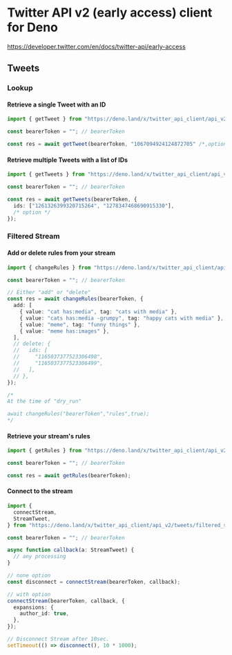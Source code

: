 # Twitter API v2 (early access) client for Deno

https://developer.twitter.com/en/docs/twitter-api/early-access

## Tweets

### Lookup

#### Retrieve a single Tweet with an ID

```typescript
import { getTweet } from "https://deno.land/x/twitter_api_client/api_v2/tweets/lookup.ts";

const bearerToken = ""; // bearerToken

const res = await getTweet(bearerToken, "1067094924124872705" /*,option*/);
```

#### Retrieve multiple Tweets with a list of IDs

```typescript
import { getTweets } from "https://deno.land/x/twitter_api_client/api_v2/tweets/lookup.ts";

const bearerToken = ""; // bearerToken

const res = await getTweets(bearerToken, {
  ids: ["1261326399320715264", "1278347468690915330"],
  /* option */
});
```

### Filtered Stream

#### Add or delete rules from your stream

```typescript
import { changeRules } from "https://deno.land/x/twitter_api_client/api_v2/tweets/filtered_stream.ts";

const bearerToken = ""; // bearerToken

// Either "add" or "delete"
const res = await changeRules(bearerToken, {
  add: [
    { value: "cat has:media", tag: "cats with media" },
    { value: "cats has:media -grumpy", tag: "happy cats with media" },
    { value: "meme", tag: "funny things" },
    { value: "meme has:images" },
  ],
  // delete: {
  //   ids: [
  //     "1165037377523306498",
  //     "1165037377523306499",
  //   ],
  // },
});

/*
At the time of "dry_run"

await changeRules("bearerToken","rules",true);
*/
```

#### Retrieve your stream's rules

```typescript
import { getRules } from "https://deno.land/x/twitter_api_client/api_v2/tweets/filtered_stream.ts";

const bearerToken = ""; // bearerToken

const res = await getRules(bearerToken);
```

#### Connect to the stream

```typescript
import {
  connectStream,
  StreamTweet,
} from "https://deno.land/x/twitter_api_client/api_v2/tweets/filtered_stream.ts";

const bearerToken = ""; // bearerToken

async function callback(a: StreamTweet) {
  // any processing
}

// none option
const disconnect = connectStream(bearerToken, callback);

// with option
connectStream(bearerToken, callback, {
  expansions: {
    author_id: true,
  },
});

// Disconnect Stream after 10sec.
setTimeout(() => disconnect(), 10 * 1000);
```
